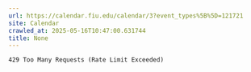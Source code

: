```yaml
---
url: https://calendar.fiu.edu/calendar/3?event_types%5B%5D=121721
site: Calendar
crawled_at: 2025-05-16T10:47:00.631744
title: None
---
```


```
429 Too Many Requests (Rate Limit Exceeded)

```

